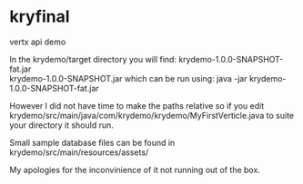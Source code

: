 # kryfinal
vertx api demo

In the krydemo/target directory you will find:
  krydemo-1.0.0-SNAPSHOT-fat.jar	
  krydemo-1.0.0-SNAPSHOT.jar
which can be run using:
  java -jar krydemo-1.0.0-SNAPSHOT-fat.jar
 
 However I did not have time to make the paths relative so if you edit 
   krydemo/src/main/java/com/krydemo/krydemo/MyFirstVerticle.java
 to suite your directory it should run.
 
 Small sample database files can be found in 
  krydemo/src/main/resources/assets/
  
 My apologies for the inconvinience of it not running out of the box. 
